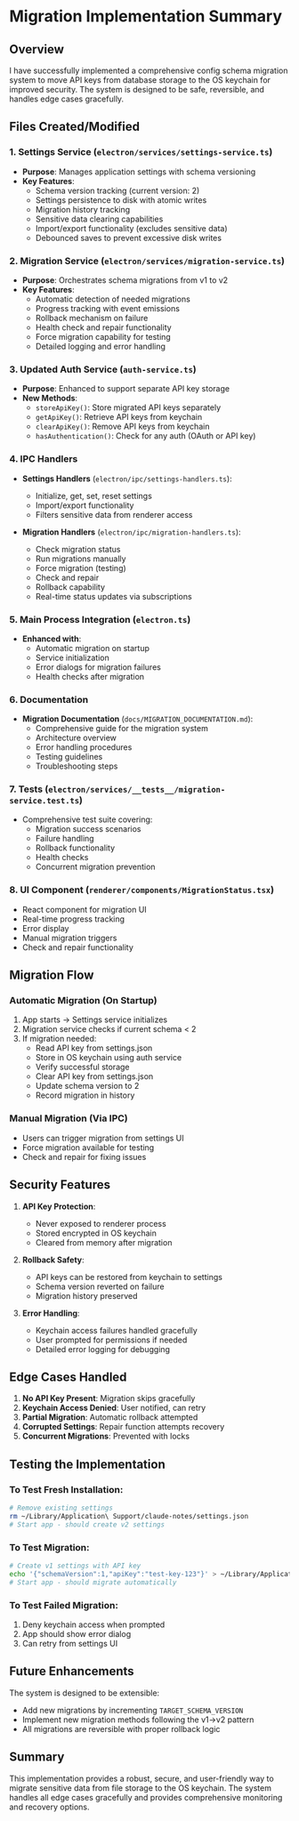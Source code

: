# Migration Implementation Summary

## Overview

I have successfully implemented a comprehensive config schema migration system to move API keys from database storage to the OS keychain for improved security. The system is designed to be safe, reversible, and handles edge cases gracefully.

## Files Created/Modified

### 1. Settings Service (`electron/services/settings-service.ts`)
- **Purpose**: Manages application settings with schema versioning
- **Key Features**:
  - Schema version tracking (current version: 2)
  - Settings persistence to disk with atomic writes
  - Migration history tracking
  - Sensitive data clearing capabilities
  - Import/export functionality (excludes sensitive data)
  - Debounced saves to prevent excessive disk writes

### 2. Migration Service (`electron/services/migration-service.ts`)
- **Purpose**: Orchestrates schema migrations from v1 to v2
- **Key Features**:
  - Automatic detection of needed migrations
  - Progress tracking with event emissions
  - Rollback mechanism on failure
  - Health check and repair functionality
  - Force migration capability for testing
  - Detailed logging and error handling

### 3. Updated Auth Service (`auth-service.ts`)
- **Purpose**: Enhanced to support separate API key storage
- **New Methods**:
  - `storeApiKey()`: Store migrated API keys separately
  - `getApiKey()`: Retrieve API keys from keychain
  - `clearApiKey()`: Remove API keys from keychain
  - `hasAuthentication()`: Check for any auth (OAuth or API key)

### 4. IPC Handlers
- **Settings Handlers** (`electron/ipc/settings-handlers.ts`):
  - Initialize, get, set, reset settings
  - Import/export functionality
  - Filters sensitive data from renderer access

- **Migration Handlers** (`electron/ipc/migration-handlers.ts`):
  - Check migration status
  - Run migrations manually
  - Force migration (testing)
  - Check and repair
  - Rollback capability
  - Real-time status updates via subscriptions

### 5. Main Process Integration (`electron.ts`)
- **Enhanced with**:
  - Automatic migration on startup
  - Service initialization
  - Error dialogs for migration failures
  - Health checks after migration

### 6. Documentation
- **Migration Documentation** (`docs/MIGRATION_DOCUMENTATION.md`):
  - Comprehensive guide for the migration system
  - Architecture overview
  - Error handling procedures
  - Testing guidelines
  - Troubleshooting steps

### 7. Tests (`electron/services/__tests__/migration-service.test.ts`)
- Comprehensive test suite covering:
  - Migration success scenarios
  - Failure handling
  - Rollback functionality
  - Health checks
  - Concurrent migration prevention

### 8. UI Component (`renderer/components/MigrationStatus.tsx`)
- React component for migration UI
- Real-time progress tracking
- Error display
- Manual migration triggers
- Check and repair functionality

## Migration Flow

### Automatic Migration (On Startup)
1. App starts → Settings service initializes
2. Migration service checks if current schema < 2
3. If migration needed:
   - Read API key from settings.json
   - Store in OS keychain using auth service
   - Verify successful storage
   - Clear API key from settings.json
   - Update schema version to 2
   - Record migration in history

### Manual Migration (Via IPC)
- Users can trigger migration from settings UI
- Force migration available for testing
- Check and repair for fixing issues

## Security Features

1. **API Key Protection**:
   - Never exposed to renderer process
   - Stored encrypted in OS keychain
   - Cleared from memory after migration

2. **Rollback Safety**:
   - API keys can be restored from keychain to settings
   - Schema version reverted on failure
   - Migration history preserved

3. **Error Handling**:
   - Keychain access failures handled gracefully
   - User prompted for permissions if needed
   - Detailed error logging for debugging

## Edge Cases Handled

1. **No API Key Present**: Migration skips gracefully
2. **Keychain Access Denied**: User notified, can retry
3. **Partial Migration**: Automatic rollback attempted
4. **Corrupted Settings**: Repair function attempts recovery
5. **Concurrent Migrations**: Prevented with locks

## Testing the Implementation

### To Test Fresh Installation:
```bash
# Remove existing settings
rm ~/Library/Application\ Support/claude-notes/settings.json
# Start app - should create v2 settings
```

### To Test Migration:
```bash
# Create v1 settings with API key
echo '{"schemaVersion":1,"apiKey":"test-key-123"}' > ~/Library/Application\ Support/claude-notes/settings.json
# Start app - should migrate automatically
```

### To Test Failed Migration:
1. Deny keychain access when prompted
2. App should show error dialog
3. Can retry from settings UI

## Future Enhancements

The system is designed to be extensible:
- Add new migrations by incrementing `TARGET_SCHEMA_VERSION`
- Implement new migration methods following the v1→v2 pattern
- All migrations are reversible with proper rollback logic

## Summary

This implementation provides a robust, secure, and user-friendly way to migrate sensitive data from file storage to the OS keychain. The system handles all edge cases gracefully and provides comprehensive monitoring and recovery options.